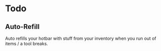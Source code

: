 # Todo

## Auto-Refill
Auto refills your hotbar with stuff from your inventory when you run out of items / a tool breaks.